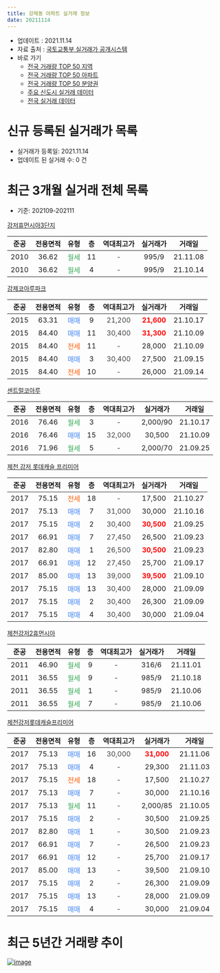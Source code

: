 ```yaml
---
title: 강제동 아파트 실거래 정보
date: 20211114
---
```


* 업데이트 : 2021.11.14
* 자료 출처 : [국토교통부 실거래가 공개시스템](http://rt.molit.go.kr)
* 바로 가기
    * [전국 거래량 TOP 50 지역](https://apt-info.github.io/apt-trade-info/tr)
    * [전국 거래량 TOP 50 아파트](https://apt-info.github.io/apt-trade-info/ta)
    * [전국 거래량 TOP 50 분양권](https://apt-info.github.io/apt-trade-info/tb)
    * [주요 신도시 실거래 데이터](https://apt-info.github.io/apt-trade-info/newtown)
    * [전국 실거래 데이터](https://apt-info.github.io/apt-trade-info/all)



<script async src="https://pagead2.googlesyndication.com/pagead/js/adsbygoogle.js"></script>
<!-- 기본광고 -->
<ins class="adsbygoogle"
     style="display:block"
     data-ad-client="ca-pub-1142216861245946"
     data-ad-slot="4805727019"
     data-ad-format="auto"
     data-full-width-responsive="true"></ins>
<script>
     (adsbygoogle = window.adsbygoogle || []).push({});
</script>


# 신규 등록된 실거래가 목록

* 실거래가 등록일: 2021.11.14
* 업데이트 된 실거래 수: 0 건




<script async src="https://pagead2.googlesyndication.com/pagead/js/adsbygoogle.js"></script>
<!-- 기본광고 -->
<ins class="adsbygoogle"
     style="display:block"
     data-ad-client="ca-pub-1142216861245946"
     data-ad-slot="4805727019"
     data-ad-format="auto"
     data-full-width-responsive="true"></ins>
<script>
     (adsbygoogle = window.adsbygoogle || []).push({});
</script>


# 최근 3개월 실거래 전체 목록
* 기준: 202109-202111


[강저휴먼시아3단지](https://search.naver.com/search.naver?query=%EA%B0%95%EC%A0%80%ED%9C%B4%EB%A8%BC%EC%8B%9C%EC%95%843%EB%8B%A8%EC%A7%80)

|준공|전용면적|유형|층|역대최고가|실거래가|거래일|
|:---:|:---:|:---:|:---:|:---:|:---:|:---:|
|2010|36.62|<span style="color:#34A853">월세</span>|11|<span style="color:#444444">-</span>|995/9|21.11.08|
|2010|36.62|<span style="color:#34A853">월세</span>|4|<span style="color:#444444">-</span>|995/9|21.10.14|

[강제코아루파크](https://search.naver.com/search.naver?query=%EA%B0%95%EC%A0%9C%EC%BD%94%EC%95%84%EB%A3%A8%ED%8C%8C%ED%81%AC)

|준공|전용면적|유형|층|역대최고가|실거래가|거래일|
|:---:|:---:|:---:|:---:|:---:|:---:|:---:|
|2015|63.31|<span style="color:#4285F3">매매</span>|9|<span style="color:#444444">21,200</span>|<b><span style="color:#FF0000">21,600</span></b>|21.10.17|
|2015|84.40|<span style="color:#4285F3">매매</span>|11|<span style="color:#444444">30,400</span>|<b><span style="color:#FF0000">31,300</span></b>|21.10.09|
|2015|84.40|<span style="color:#FF5A00">전세</span>|11|<span style="color:#444444">-</span>|28,000|21.10.09|
|2015|84.40|<span style="color:#4285F3">매매</span>|3|<span style="color:#444444">30,400</span>|27,500|21.09.15|
|2015|84.40|<span style="color:#FF5A00">전세</span>|10|<span style="color:#444444">-</span>|26,000|21.09.14|

[센트럴코아루](https://search.naver.com/search.naver?query=%EC%84%BC%ED%8A%B8%EB%9F%B4%EC%BD%94%EC%95%84%EB%A3%A8)

|준공|전용면적|유형|층|역대최고가|실거래가|거래일|
|:---:|:---:|:---:|:---:|:---:|:---:|:---:|
|2016|76.46|<span style="color:#34A853">월세</span>|3|<span style="color:#444444">-</span>|2,000/90|21.10.17|
|2016|76.46|<span style="color:#4285F3">매매</span>|15|<span style="color:#444444">32,000</span>|30,500|21.10.09|
|2016|71.96|<span style="color:#34A853">월세</span>|5|<span style="color:#444444">-</span>|2,000/70|21.09.25|

[제천 강저 롯데캐슬 프리미어](https://search.naver.com/search.naver?query=%EC%A0%9C%EC%B2%9C+%EA%B0%95%EC%A0%80+%EB%A1%AF%EB%8D%B0%EC%BA%90%EC%8A%AC+%ED%94%84%EB%A6%AC%EB%AF%B8%EC%96%B4)

|준공|전용면적|유형|층|역대최고가|실거래가|거래일|
|:---:|:---:|:---:|:---:|:---:|:---:|:---:|
|2017|75.15|<span style="color:#FF5A00">전세</span>|18|<span style="color:#444444">-</span>|17,500|21.10.27|
|2017|75.13|<span style="color:#4285F3">매매</span>|7|<span style="color:#444444">31,000</span>|30,000|21.10.16|
|2017|75.15|<span style="color:#4285F3">매매</span>|2|<span style="color:#444444">30,400</span>|<b><span style="color:#FF0000">30,500</span></b>|21.09.25|
|2017|66.91|<span style="color:#4285F3">매매</span>|7|<span style="color:#444444">27,450</span>|26,500|21.09.23|
|2017|82.80|<span style="color:#4285F3">매매</span>|1|<span style="color:#444444">26,500</span>|<b><span style="color:#FF0000">30,500</span></b>|21.09.23|
|2017|66.91|<span style="color:#4285F3">매매</span>|12|<span style="color:#444444">27,450</span>|25,700|21.09.17|
|2017|85.00|<span style="color:#4285F3">매매</span>|13|<span style="color:#444444">39,000</span>|<b><span style="color:#FF0000">39,500</span></b>|21.09.10|
|2017|75.15|<span style="color:#4285F3">매매</span>|13|<span style="color:#444444">30,400</span>|28,000|21.09.09|
|2017|75.15|<span style="color:#4285F3">매매</span>|2|<span style="color:#444444">30,400</span>|26,300|21.09.09|
|2017|75.15|<span style="color:#4285F3">매매</span>|4|<span style="color:#444444">30,400</span>|30,000|21.09.04|

[제천강저2휴먼시아](https://search.naver.com/search.naver?query=%EC%A0%9C%EC%B2%9C%EA%B0%95%EC%A0%802%ED%9C%B4%EB%A8%BC%EC%8B%9C%EC%95%84)

|준공|전용면적|유형|층|역대최고가|실거래가|거래일|
|:---:|:---:|:---:|:---:|:---:|:---:|:---:|
|2011|46.90|<span style="color:#34A853">월세</span>|9|<span style="color:#444444">-</span>|316/6|21.11.01|
|2011|36.55|<span style="color:#34A853">월세</span>|9|<span style="color:#444444">-</span>|985/9|21.10.18|
|2011|36.55|<span style="color:#34A853">월세</span>|1|<span style="color:#444444">-</span>|985/9|21.10.06|
|2011|36.55|<span style="color:#34A853">월세</span>|7|<span style="color:#444444">-</span>|985/9|21.10.06|

[제천강저롯데캐슬프리미어](https://search.naver.com/search.naver?query=%EC%A0%9C%EC%B2%9C%EA%B0%95%EC%A0%80%EB%A1%AF%EB%8D%B0%EC%BA%90%EC%8A%AC%ED%94%84%EB%A6%AC%EB%AF%B8%EC%96%B4)

|준공|전용면적|유형|층|역대최고가|실거래가|거래일|
|:---:|:---:|:---:|:---:|:---:|:---:|:---:|
|2017|75.13|<span style="color:#4285F3">매매</span>|16|<span style="color:#444444">30,000</span>|<b><span style="color:#FF0000">31,000</span></b>|21.11.06|
|2017|75.13|<span style="color:#4285F3">매매</span>|4|<span style="color:#444444">-</span>|29,300|21.11.03|
|2017|75.15|<span style="color:#FF5A00">전세</span>|18|<span style="color:#444444">-</span>|17,500|21.10.27|
|2017|75.13|<span style="color:#4285F3">매매</span>|7|<span style="color:#444444">-</span>|30,000|21.10.16|
|2017|75.13|<span style="color:#34A853">월세</span>|11|<span style="color:#444444">-</span>|2,000/85|21.10.05|
|2017|75.15|<span style="color:#4285F3">매매</span>|2|<span style="color:#444444">-</span>|30,500|21.09.25|
|2017|82.80|<span style="color:#4285F3">매매</span>|1|<span style="color:#444444">-</span>|30,500|21.09.23|
|2017|66.91|<span style="color:#4285F3">매매</span>|7|<span style="color:#444444">-</span>|26,500|21.09.23|
|2017|66.91|<span style="color:#4285F3">매매</span>|12|<span style="color:#444444">-</span>|25,700|21.09.17|
|2017|85.00|<span style="color:#4285F3">매매</span>|13|<span style="color:#444444">-</span>|39,500|21.09.10|
|2017|75.15|<span style="color:#4285F3">매매</span>|2|<span style="color:#444444">-</span>|26,300|21.09.09|
|2017|75.15|<span style="color:#4285F3">매매</span>|13|<span style="color:#444444">-</span>|28,000|21.09.09|
|2017|75.15|<span style="color:#4285F3">매매</span>|4|<span style="color:#444444">-</span>|30,000|21.09.04|



<script async src="https://pagead2.googlesyndication.com/pagead/js/adsbygoogle.js"></script>
<!-- 기본광고 -->
<ins class="adsbygoogle"
     style="display:block"
     data-ad-client="ca-pub-1142216861245946"
     data-ad-slot="4805727019"
     data-ad-format="auto"
     data-full-width-responsive="true"></ins>
<script>
     (adsbygoogle = window.adsbygoogle || []).push({});
</script>


# 최근 5년간 거래량 추이


<div style="width:100%;">
    <canvas id="deal_progress" height="200"></canvas>
</div>

<script>
new Chart(document.getElementById("deal_progress"), {
    type: 'line',
    data: {
        labels: ['16.01','16.02','16.03','16.04','16.05','16.06','16.07','16.08','16.09','16.10','16.11','16.12','17.01','17.02','17.03','17.04','17.05','17.06','17.07','17.08','17.09','17.10','17.11','17.12','18.01','18.02','18.03','18.04','18.05','18.06','18.07','18.08','18.09','18.10','18.11','18.12','19.01','19.02','19.03','19.04','19.05','19.06','19.07','19.08','19.09','19.10','19.11','19.12','20.01','20.02','20.03','20.04','20.05','20.06','20.07','20.08','20.09','20.10','20.11','20.12','21.01','21.02','21.03','21.04','21.05','21.06','21.07','21.08','21.09','21.10','21.11'],
        datasets: [{
            label: '매매/분양권',
            data: [8,15,10,6,17,11,43,23,27,22,15,12,7,14,20,17,15,23,29,70,44,18,7,17,25,22,10,14,3,9,7,7,5,10,8,5,5,7,4,4,6,5,16,12,16,20,16,16,11,22,17,16,17,10,20,9,12,14,13,21,23,13,19,14,18,15,10,9,17,5,2],
            borderColor: "rgba(66, 133, 243, 1)",
            backgroundColor: "rgba(66, 133, 243, 0.05)",
            borderWidth: 1,
            pointRadius: 0,
            fill: false,
            lineTension: 0
        },{
            label: '전/월세',
            data: [1,1,5,1,2,5,6,4,9,1,1,2,13,4,2,0,3,6,3,25,20,17,27,27,19,8,8,6,6,3,6,4,6,6,6,8,16,11,5,3,6,6,15,30,19,19,16,13,15,14,6,15,5,10,4,5,4,3,5,2,10,5,3,2,2,5,3,18,2,9,2],
            borderColor: "rgba(255, 90, 0, 1)",
            backgroundColor: "rgba(255, 90, 0, 0.05)",
            borderWidth: 1,
            pointRadius: 0,
            fill: false,
            lineTension: 0
        },{
            label: '합계',
            data: [9,16,15,7,19,16,49,27,36,23,16,14,20,18,22,17,18,29,32,95,64,35,34,44,44,30,18,20,9,12,13,11,11,16,14,13,21,18,9,7,12,11,31,42,35,39,32,29,26,36,23,31,22,20,24,14,16,17,18,23,33,18,22,16,20,20,13,27,19,14,4],
            borderColor: "rgba(0, 0, 0, 1)",
            backgroundColor: "rgba(0, 0, 0, 0.03)",
            borderWidth: 0.1,
            pointRadius: 0,
            fill: true,
            lineTension: 0
        }
        ]
    },
    options: {
        responsive: true,
        title: {
            display: false
        },
        tooltips: {
            mode: 'index',
            intersect: false
        },
        hover: {
            mode: 'nearest',
            intersect: true
        },
        scales: {
            xAxes: [{
                display: true,
                scaleLabel: {
                    display: true,
                    labelString: '년/월'
                }
            }],
            yAxes: [{
                display: true,
                ticks: {
                    suggestedMin: 0,
                },
                scaleLabel: {
                    display: true,
                    labelString: '실거래 수'
                }
            }]
        }
    }
});

</script>


[![image](https://apt-info.github.io/images/2020-01-03-apt-trade-info/1024x500.png)](https://play.google.com/store/apps/details?id=com.aptinfo.apttradeinfo)

